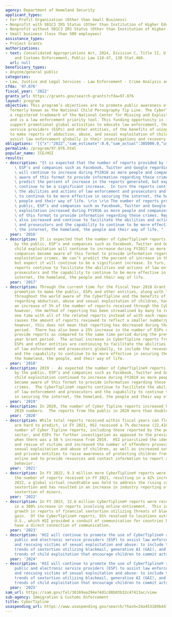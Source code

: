 ```yaml
---
agency: Department of Homeland Security
applicant_types:
- For-Profit Organization (Other than Small Business)
- Nonprofit with 501C3 IRS Status (Other than Institution of Higher Education)
- Nonprofit without 501C3 IRS Status (Other than Institution of Higher Education)
- Small business (less than 500 employees)
assistance_types:
- Project Grants
authorizations:
- text: Consolidated Appropriations Act, 2024, Division C, Title II, U.S. Immigration
    and Customs Enforcement, Public Law 118-47, 138 Stat.460.
  url: null
beneficiary_types:
- Anyone/general public
categories:
- Law, Justice and Legal Services - Law Enforcement - Crime Analysis and Data
cfda: '97.076'
fiscal_year: '2022'
grants_url: https://grants.gov/search-grants?cfda=97.076
layout: program
objective: This program’s objectives are to promote public awareness of the CyberTipline®,
  formerly known as the National Child Pornography Tip Line. The CyberTipline® is
  a registered trademark of the National Center for Missing and Exploited Children
  and is a law enforcement priority tool. This funding opportunity is intended to
  support promotional global activities to educate law enforcement, the public, electronic
  service providers (ESPs) and other entities, of the benefits of using the CyberTipline®
  to make reports of abduction, abuse, and sexual exploitation of children and to
  assist law enforcement globally in their investigations and recovery of those children.
obligations: '[{"x":"2022","sam_estimate":0.0,"sam_actual":305000.0,"usa_spending_actual":305000.0},{"x":"2023","sam_estimate":0.0,"sam_actual":305000.0,"usa_spending_actual":305000.0},{"x":"2024","sam_estimate":305000.0,"sam_actual":0.0,"usa_spending_actual":303201.91}]'
permalink: /program/97.076.html
popular_name: ICE/HSI
results:
- description: "It is expected that the number of reports provided by the public,\
    \ ESP’s and companies such as Facebook, Twitter and Google regarding child exploitation\
    \ will continue to increase during FY2016 as more people and companies become\
    \ aware of this format to provide information regarding these crimes. We can’t\
    \ predict the percent of increase in the reports generated, but expect it will\
    \ continue to be a significant increase.  In turn the reports continue to facilitate\
    \ the abilities and actions of law enforcement and prosecutors and the capability\
    \ to continue to be more effective in securing the internet, the homeland, the\
    \ people and their way of life. \r\n \r\n The number of reports provided by the\
    \ public, ESP’s and companies such as Facebook, Twitter and Google regarding child\
    \ exploitation increased during FY2016 as more people and companies became aware\
    \ of this format to provide information regarding these crimes. Reports generated\
    \ also increased and continue to facilitate the abilities and actions of law enforcement\
    \ and prosecutors and the capability to continue to be more effective in securing\
    \ the internet, the homeland, the people and their way of life. "
  year: '2016'
- description: It is expected that the number of CyberTipline® reports provided globally
    by the public, ESP’s and companies such as Facebook, Twitter and Google regarding
    child exploitation will continue to increase during FY2017 as more people and
    companies become aware of this format to provide information regarding these child
    exploitation crimes. We can’t predict the percent of increase in the reports generated,
    but expect it will continue to be a significant increase. In turn, the CyberTipline®
    reports continue to facilitate the abilities and actions of law enforcement and
    prosecutors and the capability to continue to be more effective in securing the
    internet, the homeland, the people and their way of life.
  year: '2017'
- description: Through the current time for the Fiscal Year 2018 Grant period, the
    promotion to make the public, ESPs and other entities, along with law enforcement
    throughout the world aware of the CyberTipline and the benefits of making reports
    regarding abduction, abuse and sexual exploitation of children, have provided
    an increase of 5% of the number of reports received through the CyberTipline,
    however, the method of reporting has been streamlined by many to report a suspect
    one time with all of the related reports instead of with each report separately.  This
    causes the amount of reports reviewed to reflect a smaller number/percentage,
    however, this does not mean that reporting has decreased during the current Grant
    period.  There has also been a 25% increase in the number of ESPs enrolled to
    provide reports as compared to the same time period during the previous fiscal
    year Grant period.  The actual increase in CyberTipline reports from the public,
    ESPs and other entities are continuing to facilitate the abilities and actions
    of law enforcement and prosecutors globally, to include the recovery of victims,
    and the capability to continue to be more effective in securing the internet,
    the homeland, the people, and their way of life.
  year: '2018'
- description: 2019 -  As expected the number of CyberTipline® reports provided globally
    by the public, ESP’s and companies such as Facebook, Twitter and Google regarding
    child exploitation continued to increase during FY2019 as more people and companies
    became aware of this format to provide information regarding these child exploitation
    crimes.  The CyberTipline® reports continue to facilitate the abilities and actions
    of law enforcement and prosecutors and the capability to continue to be more effective
    in securing the internet, the homeland, the people and their way of life.
  year: '2019'
- description: In 2020, the number of Cyber Tipline reports increased by 28% over
    2019 numbers.  The reports from the public in 2020 more than doubled from 2019.
  year: '2020'
- description: While total reports received within fiscal years can fluctuate and
    are hard to predict, in FY 2021, HSI received a 7% decrease (22,410,22) in the
    number of Cyber Tipline reports, including those reported by the public, private
    sector, and ESPs for further investigation as opposed to the previous year (2020)
    when there was a 58 % increase from 2019.  HSI prioritized the identification
    and rescue of victims and increased the number of offenders prosecuted for the
    sexual exploitation and abuse of children, as well as increased outreach to public
    and private entities to raise awareness of protecting children from being harmed
    online and to provide resources and contact information to report abuse of suspicious
    behavior.
  year: '2021'
- description: In FY 2022, 9.3 million more CyberTipline® reports were received than
    the number of reports received in FY 2021, resulting in a 42% increase.  In June
    2022, a global virtual roundtable was held to address the rising concerns regarding
    sextortion and has resulted in an increase in industry reporting of financial
    sextortion of minors.
  year: '2022'
- description: In FY 2023, 32.6 million CyberTipline® reports were received, resulting
    in a 300% increase in reports involving online enticement.  This included exponential
    growth in reports of financial sextortion utilizing threats of blackmail for financial
    gain.  Of the CyberTipline® reports, 91% resolved to locations outside of the
    U.S., which HSI provided a conduit of communication for countries NCMEC does not
    have a direct connection of communication.
  year: '2023'
- description: 'HSI will continue to promote the use of CyberTipline® reports by the
    public and electronic service providers (ESP) to assist law enforcement in identifying
    and rescuing victims of sexual exploitation and abuse: to include the increased
    trends of sextortion utilizing blackmail, generative AI (GAI), and the newest
    trends of child exploitation that encourage children to commit acts of self-harm.'
  year: '2024'
- description: 'HSI will continue to promote the use of CyberTipline® reports by the
    public and electronic service providers (ESP) to assist law enforcement in identifying
    and rescuing victims of sexual exploitation and abuse: to include the increased
    trends of sextortion utilizing blackmail, generative AI (GAI), and the newest
    trends of child exploitation that encourage children to commit acts of self-harm.'
  year: '2025'
sam_url: https://sam.gov/fal/36169aa294e74d1c88b03b32c47413ac/view
sub-agency: Immigration & Customs Enforcement
title: CyberTipline
usaspending_url: https://www.usaspending.gov/search/?hash=34a453189b447ad5e190fa17968500f6
---
```

